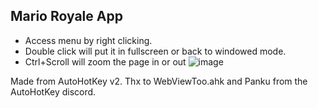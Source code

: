 Mario Royale App
-
- Access menu by right clicking.
- Double click will put it in fullscreen or back to windowed mode.
- Ctrl+Scroll will zoom the page in or out
![image](https://github.com/user-attachments/assets/4f4d7868-825a-45fc-b617-3ae92f84f56d)

Made from AutoHotKey v2.
Thx to WebViewToo.ahk and Panku from the AutoHotKey discord.

